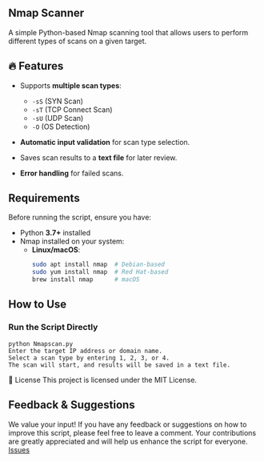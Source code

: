 ## Nmap Scanner

A simple Python-based Nmap scanning tool that allows users to perform different types of scans on a given target.

## 🔥 Features
- Supports **multiple scan types**:
  - `-sS` (SYN Scan)
  - `-sT` (TCP Connect Scan)
  - `-sU` (UDP Scan)
  - `-O` (OS Detection)
    
- **Automatic input validation** for scan type selection.
- Saves scan results to a **text file** for later review.
- **Error handling** for failed scans.

## Requirements
Before running the script, ensure you have:
- Python **3.7+** installed
- Nmap installed on your system:
  - **Linux/macOS**:  
    ```sh
    sudo apt install nmap  # Debian-based
    sudo yum install nmap  # Red Hat-based
    brew install nmap      # macOS
    ```
## How to Use

### **Run the Script Directly**
```
python Nmapscan.py
Enter the target IP address or domain name.
Select a scan type by entering 1, 2, 3, or 4.
The scan will start, and results will be saved in a text file.
```

📜 License
This project is licensed under the MIT License.

## Feedback & Suggestions

We value your input! If you have any feedback or suggestions on how to improve this script, please feel free to leave a comment. Your contributions are greatly appreciated and will help us enhance the script for everyone. [Issues](https://github.com/topedreal/nmapscan/issues/1)
